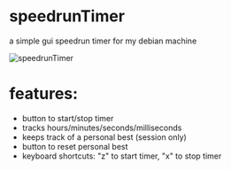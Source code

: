 # speedrunTimer
a simple gui speedrun timer for my debian machine

![speedrunTimer](https://insect.christmas/images/github/speedrunTimer.png)

# **features:**
- button to start/stop timer
- tracks hours/minutes/seconds/milliseconds
- keeps track of a personal best (session only)
- button to reset personal best
- keyboard shortcuts: "z" to start timer, "x" to stop timer
